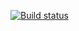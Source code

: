 [![Build status](https://ci.appveyor.com/api/projects/status/bysw3hjov1hmj6t3/branch/master?svg=true)](https://ci.appveyor.com/project/KuliakQA/2-3patterns/branch/master)
